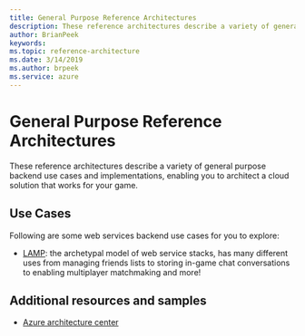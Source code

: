 ```yaml
---
title: General Purpose Reference Architectures
description: These reference architectures describe a variety of general purpose backend use cases and implementations, enabling you to architect a cloud solution that works for your game.
author: BrianPeek
keywords: 
ms.topic: reference-architecture
ms.date: 3/14/2019
ms.author: brpeek
ms.service: azure
---
```


# General Purpose Reference Architectures

These reference architectures describe a variety of general purpose backend use cases and implementations, enabling you to architect a cloud solution that works for your game.

## Use Cases

Following are some web services backend use cases for you to explore:

- [LAMP](./general-purpose-lamp.md): the archetypal model of web service stacks, has many different uses from managing friends lists to storing in-game chat conversations to enabling multiplayer matchmaking and more! 

## Additional resources and samples

- [Azure architecture center](https://docs.microsoft.com/azure/architecture/)